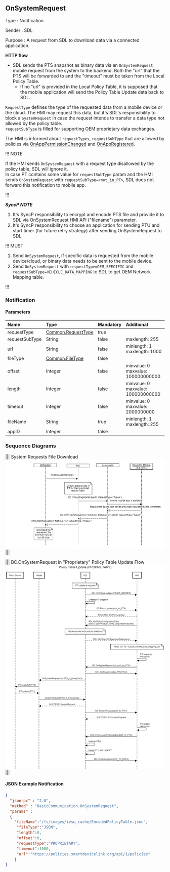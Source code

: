 ## OnSystemRequest

Type
: Notification

Sender
: SDL

Purpose
: A request from SDL to download data via a connected application.

**HTTP flow**

* SDL sends the PTS snapshot as binary data via an `OnSystemRequest` mobile request from the system to the backend. Both the "url" that the PTS will be forwarded to and the "timeout" must be taken from the Local Policy Table.
    * If no "url" is provided in the Local Policy Table, it is supposed that the mobile application will send the Policy Table Update data back to SDL.

`RequestType` defines the type of the requested data from a mobile device or the cloud. The HMI may request this data, but it's SDL's responsibility to block a `SystemRequest` in case the request intends to transfer a data type not allowed by the policy table.  
`requestSubType` is filled for supporting OEM proprietary data exchanges.

The HMI is informed about `requestTypes`, `requestSubType` that are allowed by policies via [OnAppPermissionChanged](../../sdl/onapppermissionchanged) and [OnAppRegistered](../onappregistered).

!!! NOTE

If the HMI sends `OnSystemRequest` with a request type disallowed by the policy table, SDL will ignore it.  
In case PT contains some value for `requestSubType` param and the HMI sends `OnSystemRequest` with `requestSubType=<not_in_PT>`, SDL does not forward this notification to mobile app. 

!!!

_**SyncP NOTE**_   
 1. It's SyncP responsibility to encrypt and encode PTS file and provide it to SDL via OnSystemRequest HMI API ("filename") parameter.      
 2. It's SyncP responsibility to choose an application for sending PTU and start timer (for future retry strategy) after sending OnSystemRequest to SDL.

!!! MUST   
1. Send `OnSystemRequest`, if specific data is requested from the mobile device/cloud, or binary data needs to be sent to the mobile device.
2. Send `OnSystemRequest` with `requestType=OEM_SPECIFIC` and `requestSubType=VEHICLE_DATA_MAPPING` to SDL to get OEM Network Mapping table.

!!!

### Notification

#### Parameters

|Name|Type|Mandatory|Additional|
|:---|:---|:--------|:---------|
|requestType|[Common.RequestType](../../common/enums/#requesttype)|true||  
|requestSubType|String|false|maxlength: 255|
|url|String|false|minlength: 1<br>maxlength: 1000|
|fileType|[Common.FileType](../../common/enums/#filetype)|false||
|offset|Integer|false|minvalue: 0<br>maxvalue: 100000000000|
|length|Integer|false|minvalue: 0<br>maxvalue: 100000000000|
|timeout|Integer|false|minvalue: 0<br>maxvalue: 2000000000|
|fileName|String|true|minlength: 1<br>maxlength: 255|
|appID|Integer|false||

### Sequence Diagrams
|||
System Requests File Download
![OnSystemRequest](./assets/OnSystemRequest.png)
|||

|||
BC.OnSystemRequest in "Proprietary" Policy Table Update Flow
![Proprietary PTU](./assets/OnSystemRequest_in_Proprietary_PTU_flow.png)
|||

#### JSON Example Notification
```json
{
  "jsonrpc" : "2.0",
  "method" : "BasicCommunication.OnSystemRequest",
  "params" :
  {
    "fileName":"/fs/images/ivsu_cache/EncodedPolicyTable.json",
     "fileType":"JSON",
     "length":0,
     "offset":0,
     "requestType":"PROPRIETARY",
     "timeout":1000,
     "url":"https://policies.smartdevicelink.org/api/1/policies"
    }
}
```
